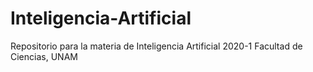 # Inteligencia-Artificial
Repositorio para la materia de Inteligencia Artificial 2020-1 Facultad de Ciencias, UNAM
